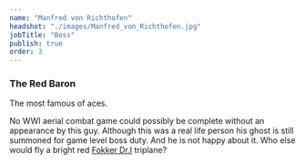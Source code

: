 ```yaml
---
name: "Manfred von Richthofen"
headshot: "./images/Manfred_von_Richthofen.jpg"
jobTitle: "Boss"
publish: true
order: 3
---
```

### The Red Baron

The most famous of aces.

No WWI aerial combat game could possibly be complete without an appearance by this guy.
Although this was a real life person his ghost is still summoned for game level boss duty. And he is not happy about it. Who else would fly a bright red [Fokker Dr.I](https://en.wikipedia.org/wiki/Fokker_Dr.I) triplane?